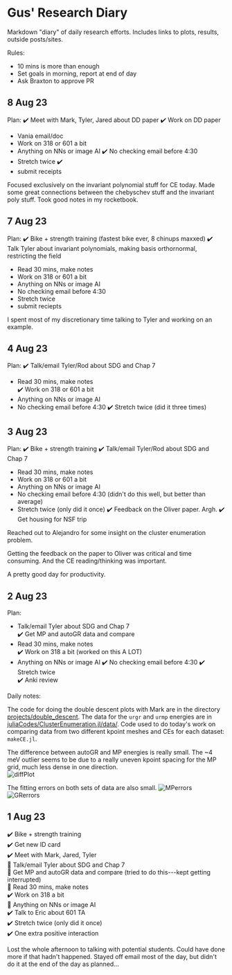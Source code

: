 # Gus' Research Diary
Markdown "diary" of daily research efforts. Includes links to plots, results, outside posts/sites. 

Rules: 
* 10 mins is more than enough 
* Set goals in morning, report at end of day
* Ask Braxton to approve PR


## 8 Aug 23
Plan:
✔️ Meet with Mark, Tyler, Jared about DD paper
✔️ Work on DD paper
* Vania email/doc
* Work on 318 or 601 a bit 
* Anything on NNs or image AI
✔️ No checking email before 4:30
* Stretch twice ✔️
* submit receipts

Focused exclusively on the invariant polynomial stuff for CE today. Made some great connections between the chebyschev stuff and the invariant poly stuff. Took good notes in my rocketbook.

## 7 Aug 23
Plan:
✔️ Bike + strength training (fastest bike ever, 8 chinups maxxed)
✔️ Talk Tyler about invariant polynomials, making basis orthornormal, restricting the field 
* Read 30 mins, make notes  
* Work on 318 or 601 a bit 
* Anything on NNs or image AI
* No checking email before 4:30
* Stretch twice
* submit reciepts

I spent most of my discretionary time talking to Tyler and working on an example.
 


## 4 Aug 23
Plan:
✔️ Talk/email Tyler/Rod about SDG and Chap 7  
* Read 30 mins, make notes  
✔️ Work on 318 or 601 a bit 
* Anything on NNs or image AI
* No checking email before 4:30
✔️ Stretch twice (did it three times)


## 3 Aug 23
Plan:
✔️ Bike + strength training
✔️ Talk/email Tyler/Rod about SDG and Chap 7  
* Read 30 mins, make notes  
* Work on 318 or 601 a bit 
* Anything on NNs or image AI
* No checking email before 4:30 (didn't do this well, but better than average)
* Stretch twice (only did it once)
✔️ Feedback on the Oliver paper. Argh.
✔️ Get housing for NSF trip


Reached out to Alejandro for some insight on the cluster enumeration problem.

Getting the feedback on the paper to Oliver was critical and time consuming. And the CE reading/thinking was important.

A pretty good day for productivity.

## 2 Aug 23
Plan:
* Talk/email Tyler about SDG and Chap 7  
✔️ Get MP and autoGR data and compare 
* Read 30 mins, make notes  
✔️ Work on 318 a bit (worked on this A LOT) 
* Anything on NNs or image AI
✔️ No checking email before 4:30
✔️ Stretch twice  
✔️ Anki review  

Daily notes:

The code for doing the double descent plots with Mark are in the directory [projects/double_descent](/Users/glh43/home/projects/double_descent). The data for the `urgr` and `urmp` energies are in [juliaCodes/ClusterEnumeration.jl/data/](/Users/glh43/home/juliaCodes/ClusterEnumeration.jl/data/). Code used to do today's work on comparing data from two different kpoint meshes and CEs for each dataset: `makeCE.jl`.

The difference between autoGR and MP energies is really small. The ~4 meV outlier seems to be due to a really uneven kpoint spacing for the MP grid, much less dense in one direction.  
![diffPlot](./../../../projects/double_descent/figures/MPvsGR.png)

The fitting errors on both sets of data are also small.
![MPerrors](./../../../projects/double_descent/figures/MPerrors.png)
![GRerrors](./../../../projects/double_descent/figures/GRerrors.png)

## 1 Aug 23
✔️ Bike + strength training  
✔️  Get new ID card  
✔️ Meet with Mark, Jared, Tyler  
🔲 Talk/email Tyler about SDG and Chap 7  
🔲 Get MP and autoGR data and compare (tried to do this---kept getting interrupted)  
🔲 Read 30 mins, make notes  
✔️ Work on 318 a bit  
🔲 Anything on NNs or image AI  
✔️ Talk to Eric about 601 TA  
✔️ Stretch twice (only did it once)  
✔️ One extra positive interaction  

Lost the whole afternoon to talking with potential students. Could have done more if that hadn't happened. Stayed off email most of the day, but didn't do it at the end of the day as planned...
